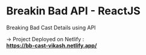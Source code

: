 # Breakin Bad API - ReactJS
Breaking Bad Cast Details using API


-> Project Deployed on Netlify :
<br/>
<b>https://bb-cast-vikash.netlify.app/</b>
